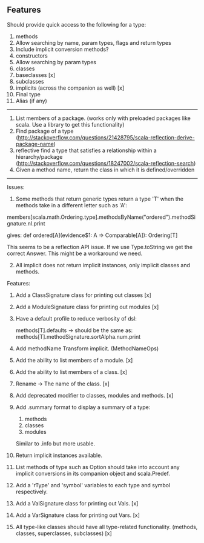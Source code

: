 ## Features ##

Should provide quick access to the following for a type:

1. methods
  1. Allow searching by name, param types, flags and return types
  1. Include implicit conversion methods?
1. constructors
  1. Allow searching by param types
1. classes
1. baseclasses [x]
1. subclasses
1. implicits (across the companion as well) [x]
1. Final type
1. Alias (if any)

----

1. List members of a package. (works only with preloaded packages like scala. Use a library to get this functionality)
2. Find package of a type (http://stackoverflow.com/questions/21428795/scala-reflection-derive-package-name)
3. reflective find a type that satisfies a relationship within a hierarchy/package (http://stackoverflow.com/questions/18247002/scala-reflection-search)
4. Given a method name, return the class in which it is defined/overridden

----

Issues:

1. Some methods that return generic types return a type 'T' when the methods take in a different letter such as 'A':

members[scala.math.Ordering.type].methodsByName("ordered").methodSignature.nl.print

gives:
    def ordered[A](evidence$1: A => Comparable[A]): Ordering[T]

This seems to be a reflection API issue. If we use Type.toString we get the correct Answer. This might be a workaround we need.

2. All implicit does not return implicit instances, only implicit classes and methods.

Features:

1. Add a ClassSignature class for printing out classes [x]

2. Add a ModuleSignature class for printing out modules [x]

3. Have a default profile to reduce verbosity of dsl:

    methods[T].defaults -> should be the same as:
    methods[T].methodSignature.sortAlpha.num.print

4. Add methodName Transform implicit. (MethodNameOps)

5. Add the ability to list members of a module. [x]

6. Add the ability to list members of a class. [x]

7. Rename <init> -> The name of the class. [x]

8. Add deprecated modifier to classes, modules and methods. [x]

9. Add .summary format to display a summary of a type:
    1. methods
    2. classes
    3. modules

    Similar to .info but more usable.

10. Return implicit instances available.

11. List methods of type such as Option should take into account any implicit conversions in its companion object and scala.Predef.

12. Add a 'rType' and 'symbol' variables to each type and symbol respectively.

13. Add a ValSignature class for printing out Vals. [x]

14. Add a VarSignature class for printing out Vars. [x]

15. All type-like classes should have all type-related functionality. (methods, classes, superclasses, subclasses) [x]